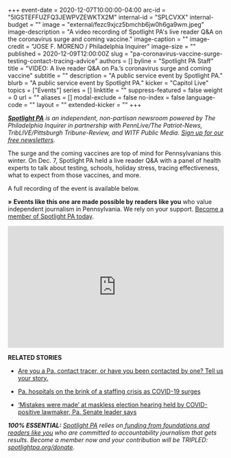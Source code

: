 +++
event-date = 2020-12-07T10:00:00-04:00
arc-id = "5IGSTEFFUZFQ3JEWPVZEWKTX2M"
internal-id = "SPLCVXX"
internal-budget = ""
image = "external/fezc9xjcz5bmchb6jw0h6ga9wm.jpeg"
image-description = "A video recording of Spotlight PA's live reader Q&A on the coronavirus surge and coming vaccine."
image-caption = ""
image-credit = "JOSE F. MORENO / Philadelphia Inquirer"
image-size = ""
published = 2020-12-09T12:00:00Z
slug = "pa-coronavirus-vaccine-surge-testing-contact-tracing-advice"
authors = []
byline = "Spotlight PA Staff"
title = "VIDEO: A live reader Q&A on Pa.’s coronavirus surge and coming vaccine"
subtitle = ""
description = "A public service event by Spotlight PA."
blurb = "A public service event by Spotlight PA."
kicker = "Capitol Live"
topics = ["Events"]
series = []
linktitle = ""
suppress-featured = false
weight = 0
url = ""
aliases = []
modal-exclude = false
no-index = false
language-code = ""
layout = ""
extended-kicker = ""
+++

<a href="https://www.spotlightpa.org/"><i><b>Spotlight PA</b></i></a><i> is an independent, non-partisan newsroom powered by The Philadelphia Inquirer in partnership with PennLive/The Patriot-News, TribLIVE/Pittsburgh Tribune-Review, and WITF Public Media. </i><a href="https://www.spotlightpa.org/newsletters"><i>Sign up for our free newsletters</i></a><i>.</i>

The surge and the coming vaccines are top of mind for Pennsylvanians this winter. On Dec. 7, Spotlight PA held a live reader Q&amp;A with a panel of health experts to talk about testing, schools, holiday stress, tracing effectiveness, what to expect from those vaccines, and more.

A full recording of the event is available below.

<b>»</b> <b>Events like this one are made possible by readers like you</b> who value independent journalism in Pennsylvania. We rely on your support. <a href="https://www.google.com/url?q=http://checkout.fundjournalism.org/memberform?org_id%3Dspotlightpa%26campaign%3D7015G0000003ZrjQAE&sa=D&ust=1607478855787000&usg=AOvVaw1hSS4LdmCkwM0J9DjwtEb_" target=_blank>Become a member of Spotlight PA today</a>.

<div style="padding:56.25% 0 0 0;position:relative;"><iframe src="https://player.vimeo.com/video/488637423?color=ffcb05&title=0&byline=0" style="position:absolute;top:0;left:0;width:100%;height:100%;" frameborder="0" allow="autoplay; fullscreen" allowfullscreen></iframe></div><script src="https://player.vimeo.com/api/player.js"></script>

<b>RELATED STORIES</b>

- <a href="https://www.spotlightpa.org/news/2020/11/coronavirus-contact-tracer-testing-investigator-doh-pa/" target=_blank>Are you a Pa. contact tracer, or have you been contacted by one? Tell us your story.</a>

- <a href="https://www.spotlightpa.org/news/2020/12/pennsylvania-hospitals-coronavirus-staffing-shortages/" target=_blank>Pa. hospitals on the brink of a staffing crisis as COVID-19 surges</a>

- <a href="https://www.spotlightpa.org/news/2020/12/doug-mastriano-coronavirus-election-hearing-masks-jake-corman-review/" target=_blank>‘Mistakes were made’ at maskless election hearing held by COVID-positive lawmaker, Pa. Senate leader says</a>

<i><b>100% ESSENTIAL:</b></i><i> </i><a href="https://www.spotlightpa.org/"><i>Spotlight PA</i></a><i> relies on</i><a href="https://www.spotlightpa.org/support"><i> funding from foundations and readers like you</i></a><i> who are committed to accountability journalism that gets results. Become a member now and your contribution will be TRIPLED: </i><a href="http://spotlightpa.org/donate"><i>spotlightpa.org/donate</i></a><i>.</i>
